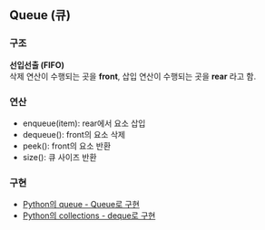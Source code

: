 ## Queue (큐)

### 구조
**선입선출 (FIFO)**
<br/>삭제 연산이 수행되는 곳을 **front**, 삽입 연산이 수행되는 곳을 **rear** 라고 함.

### 연산
- enqueue(item): rear에서 요소 삽입
- dequeue(): front의 요소 삭제
- peek(): front의 요소 반환
- size(): 큐 사이즈 반환

### 구현
- [Python의 queue - Queue로 구현](./queue.py)
- [Python의 collections - deque로 구현](./queue-col.py)
